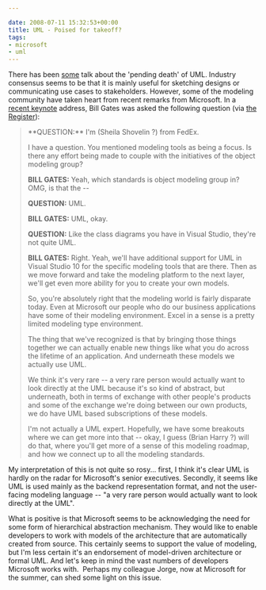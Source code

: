 ```yaml
---

date: 2008-07-11 15:32:53+00:00
title: UML - Poised for takeoff?
tags:
- microsoft
- uml
---
```


There has been [some](http://catenary.wordpress.com/2006/11/13/uml-usage-survey/) talk about the 'pending death' of UML. Industry consensus seems to be that it is mainly useful for sketching designs or communicating use cases to stakeholders. However, some of the modeling community have taken heart from recent remarks from Microsoft. In a [recent keynote](http://www.microsoft.com/presspass/exec/billg/speeches/2008/06-03teched.mspx) address, Bill Gates was asked the following question (via [the Register](http://www.theregister.co.uk/2008/06/17/microsoft_uml_oslo/)):


<blockquote>**QUESTION:** I'm (Sheila Shovelin ?) from FedEx.

I have a question. You mentioned modeling tools as being a focus. Is there any effort being made to couple with the initiatives of the object modeling group?

**BILL GATES:** Yeah, which standards is object modeling group in?  OMG, is that the --

**QUESTION:** UML.

**BILL GATES:** UML, okay.

**QUESTION:** Like the class diagrams you have in Visual Studio, they're not quite UML.

**BILL GATES:** Right. Yeah, we'll have additional support for UML in Visual Studio 10 for the specific modeling tools that are there. Then as we move forward and take the modeling platform to the next layer, we'll get even more ability for you to create your own models.

So, you're absolutely right that the modeling world is fairly disparate today. Even at Microsoft our people who do our business applications have some of their modeling environment. Excel in a sense is a pretty limited modeling type environment.

The thing that we've recognized is that by bringing those things together we can actually enable new things like what you do across the lifetime of an application. And underneath these models we actually use UML.

We think it's very rare -- a very rare person would actually want to look directly at the UML because it's so kind of abstract, but underneath, both in terms of exchange with other people's products and some of the exchange we're doing between our own products, we do have UML based subscriptions of these models.

I'm not actually a UML expert. Hopefully, we have some breakouts where we can get more into that -- okay, I guess (Brian Harry ?) will do that, where you'll get more of a sense of this modeling roadmap, and how we connect up to all the modeling standards.</blockquote>


My interpretation of this is not quite so rosy... first, I think it's clear UML is hardly on the radar for Microsoft's senior executives. Secondly, it seems like UML is used mainly as the backend representation format, and not the user-facing modeling language -- "a very rare person would actually want to look directly at the UML".

What is positive is that Microsoft seems to be acknowledging the need for some form of hierarchical abstraction mechanism. They would like to enable developers to work with models of the architecture that are automatically created from source. This certainly seems to support the value of modeling, but I'm less certain it's an endorsement of model-driven architecture or formal UML. And let's keep in mind the vast numbers of developers Microsoft works with.  Perhaps my colleague Jorge, now at Microsoft for the summer, can shed some light on this issue.
